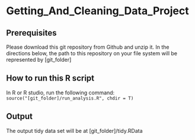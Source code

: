 Getting_And_Cleaning_Data_Project
=================================

## Prerequisites

Please download this git repository from Github and unzip it.
In the directions below, the path to this repository on your file system will be represented by [git_folder]

## How to run this R script

In R or R studio, run the following command:
<code> source("[git_folder]/run_analysis.R", chdir = T)</code>

## Output

The output tidy data set will be at [git_folder]/tidy.RData
